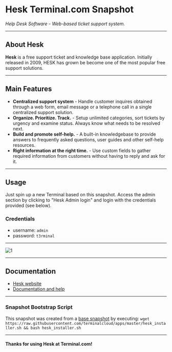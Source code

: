 # **Hesk** Terminal.com Snapshot

*Help Desk Software - Web-based ticket support system.*

---

## About Hesk

**Hesk** is a free support ticket and knowledge base application. Initially released in 2009, HESK has grown be become one of the most popular free support solutions.

---

## Main Features

- **Centralized support system** - Handle customer inquires obtained through a web form, email message or a telephone call in a single centralized support solution.
- **Organize. Prioritize. Track.** - Setup unlimited categories, sort tickets by urgency and examine status. Always know what needs to be resolved next.
- **Build and promote self-help.** - A built-in knowledgebase to provide answers to frequently asked questions, user guides and other self-help resources.
- **Right information at the right time.** - Use custom fields to gather required information from customers without having to reply and ask for it.

---

## Usage

Just spin up a new Terminal based on this snapshot. Access the admin section by clicking to "Hesk Admin login" and login with the credentials provided (see below).

### Credentials

- username: `admin`
- password: `t3rminal`

---

![1](IMAGE_URL)

---

## Documentation

- [Hesk website](http://www.hesk.com/)
- [Documentation and help](http://www.hesk.com/knowledgebase/)

---

### Snapshot Bootstrap Script

This snapshot was created from a [base snapshot](https://www.terminal.com/tiny/FzpHiTXG1K) by executing:
`wget https://raw.githubusercontent.com/terminalcloud/apps/master/hesk_installer.sh && bash hesk_installer.sh`

---

#### Thanks for using Hesk at Terminal.com!
